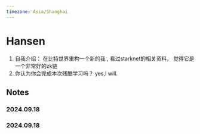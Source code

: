 ```yaml
---
timezone: Asia/Shanghai
---
```



# Hansen

1. 自我介绍： 在比特世界重构一个新的我 , 看过starknet的相关资料， 觉得它是一个非常好的zk链 
2. 你认为你会完成本次残酷学习吗？  yes,I will.

## Notes

<!-- Content_START -->

### 2024.09.18


### 2024.09.18




<!-- Content_END -->
